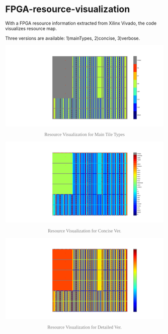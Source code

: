 # FPGA-resource-visualization
With a FPGA resource information extracted from Xilinx Vivado, the code visualizes resource map.

Three versions are available: 1)mainTypes, 2)concise, 3)verbose.

<p align="center"> <img src="mainTypes.png"> </p>
<p style="font-family: times, serif; font-size:11pt; text-align:center; color:grey">
Resource Visualization for Main Tile Types
</p>

<p align="center"> <img src="concise.png"> </p>
<p style="font-family: times, serif; font-size:11pt; text-align:center; color:grey">
Resource Visualization for Concise Ver.
</p>

<p align="center"> <img src="verbose.png"> </p>
<p style="font-family: times, serif; font-size:11pt; text-align:center; color:grey">
Resource Visualization for Detailed Ver.
</p>
